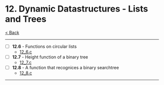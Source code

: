 # 12. Dynamic Datastructures - Lists and Trees
[< Back](../README.md)

---
- [ ] **12.6** - Functions on circular lists
    - [12_6.c](./12_6.c)
- [ ] **12.7** - Height function of a binary tree
    - [12_7.c](./12_7.c)
- [ ] **12.8** - A function that recognices a binary searchtree
    - [12_8.c](./12_8.c)
---